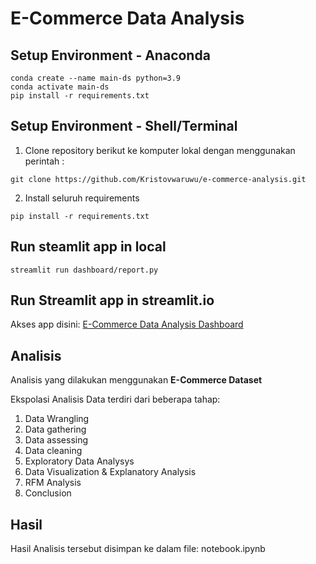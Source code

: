 # E-Commerce Data Analysis


## Setup Environment - Anaconda
```
conda create --name main-ds python=3.9
conda activate main-ds
pip install -r requirements.txt
```

## Setup Environment - Shell/Terminal

1. Clone repository berikut ke komputer lokal dengan menggunakan perintah :
```
git clone https://github.com/Kristovwaruwu/e-commerce-analysis.git
```

2. Install seluruh requirements
```
pip install -r requirements.txt
```

## Run steamlit app in local
```
streamlit run dashboard/report.py
```

## Run Streamlit app in streamlit.io
Akses app disini: [E-Commerce Data Analysis Dashboard](https://e-commerce-analysis-dicbyk.streamlit.app/)


## Analisis
Analisis yang dilakukan menggunakan **E-Commerce Dataset**

Ekspolasi Analisis Data terdiri dari beberapa tahap:
1. Data Wrangling
2. Data gathering
3. Data assessing
4. Data cleaning
5. Exploratory Data Analysys
6. Data Visualization & Explanatory Analysis
7. RFM Analysis
8. Conclusion

## Hasil
Hasil Analisis tersebut disimpan ke dalam file: notebook.ipynb